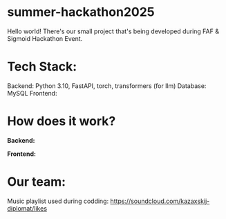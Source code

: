 # summer-hackathon2025

Hello world! There's our small project that's being developed during FAF & Sigmoid Hackathon Event.

# Tech Stack:

Backend: Python 3.10, FastAPI, torch, transformers (for llm)
Database: MySQL
Frontend: <to be filled>



# How does it work?

**Backend:**


**Frontend:**



# Our team:

<to be filled>

<to be filled>

Music playlist used during codding: https://soundcloud.com/kazaxskij-diplomat/likes